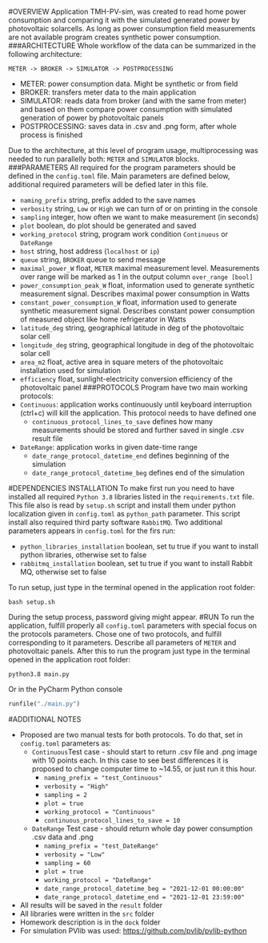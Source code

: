 #OVERVIEW
Application TMH-PV-sim, was created to read home power consumption and comparing it with the simulated generated power by photovoltaic solarcells. As long as power consumption field measurements are not available program creates synthetic power consumption. 
###ARCHITECTURE
Whole workflow of the data can be summarized in the following architecture:
```
METER -> BROKER -> SIMULATOR -> POSTPROCESSING
```
* METER: power consumption data. Might be synthetic or from field
* BROKER: transfers meter data to the main application
* SIMULATOR: reads data from broker (and with the same from meter) and based on them compare power consumption with simulated generation of power by photovoltaic panels
* POSTPROCESSING: saves data in .csv and .png form, after whole process is finished

Due to the architecture, at this level of program usage, multiprocessing was needed to run parallelly both: ```METER``` and ```SIMULATOR``` blocks.
###PARAMETERS
All required for the program parameters should be defined in the ```config.toml``` file. Main parameters are defined below, additional required parameters will be defied later in this file.
* ```naming_prefix``` string, prefix added to the save names 
* ```verbosity``` string, ```Low``` or ```High``` we can turn of or on printing in the console
* ```sampling``` integer, how often we want to make measurement (in seconds)
* ```plot``` boolean, do plot should be generated and saved
* ```working_protocol``` string, program work condition ```Continuous``` or ```DateRange```
* ```host``` string, host address (```localhost``` or ```ip```)
* ```queue``` string, ```BROKER``` queue to send message 
* ```maximal_power_W``` float, ```METER``` maximal measurement level. Measurements over range will be marked as 1 in the output column ```over_range [bool]```
* ```power_consumption_peak_W``` float, information used to generate synthetic measurement signal. Describes maximal power consumption in Watts
* ```constant_power_consumption_W``` float, information used to generate synthetic measurement signal. Describes constant power consumption of measured object like home refrigerator in Watts
* ```latitude_deg``` string, geographical latitude in deg of the photovoltaic solar cell
* ```longitude_deg``` string, geographical longitude in deg of the photovoltaic solar cell
* ```area_m2``` float, active area in square meters of the photovoltaic installation used for simulation 
* ```efficiency``` float, sunlight-electricity conversion efficiency of the photovoltaic panel
###PROTOCOLS
Program have two main working protocols:
* ```Continuous```: application works continuously until keyboard interruption (ctrl+c) will kill the application. This protocol needs to have defined one
  * ```continuous_protocol_lines_to_save``` defines how many measurements should be stored and further saved in single .csv result file
* ```DateRange```: application works in given date-time range
  * ```date_range_protocol_datetime_end``` defines beginning of the simulation
  * ```date_range_protocol_datetime_beg``` defines end of the simulation

#DEPENDENCIES INSTALLATION
To make first run you need to have installed all required ```Python 3.8``` libraries listed in the ```requirements.txt``` file. This file also is read by ```setup.sh``` script and install them under python localization given in ```config.toml``` as ```python_path``` parameter. This script install also required third party software ```RabbitMQ```. Two additional parameters appears in ```config.toml``` for the firs run:
* ```python_libraries_installation``` boolean, set tu true if you want to install python libraries, otherwise set to false
* ```rabbitmq_installation``` boolean, set tu true if you want to install Rabbit MQ, otherwise set to false

To run setup, just type in the terminal opened in the application root folder:
```commandline
bash setup.sh
```
During the setup process, password giving might appear.
#RUN
To run the application, fulfill properly all ```config.toml``` parameters with special focus on the protocols parameters. Chose one of two protocols, and fulfill corresponding to it parameters. Describe all parameters of ```METER``` and photovoltaic panels. After this to run the program just type in the terminal opened in the application root folder:
```commandline
python3.8 main.py
```
Or in the PyCharm Python console
```python
runfile("./main.py")
```
#ADDITIONAL NOTES
* Proposed are two manual tests for both protocols. To do that, set in ```config.toml``` parameters as:
  * ```Continuous```Test case - should start to return .csv file and .png image with 10 points each. In this case to see best differences it is proposed to change computer time to ~14.55, or just run it this hour.
    * ```naming_prefix = "test_Continuous"```
    * ```verbosity = "High"```
    * ```sampling = 2```
    * ```plot = true```
    * ```working_protocol = "Continuous"```
    * ```continuous_protocol_lines_to_save = 10```
  * ```DateRange``` Test case - should return whole day power consumption .csv data and .png
    * ```naming_prefix = "test_DateRange"```
    * ```verbosity = "Low"```
    * ```sampling = 60```
    * ```plot = true```
    * ```working_protocol = "DateRange"```
    * ```date_range_protocol_datetime_beg = "2021-12-01 00:00:00"```
    * ```date_range_protocol_datetime_end = "2021-12-01 23:59:00"```
* All results will be saved in the ```result``` folder
* All libraries were written in the ```src``` folder
* Homework description is in the ```dock``` folder
* For simulation PVlib was used: https://github.com/pvlib/pvlib-python